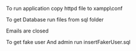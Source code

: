 To run application copy httpd file to xampp\conf

To get Database run files from sql folder 

Emails are closed

To get fake user And admin run insertFakerUser.sql